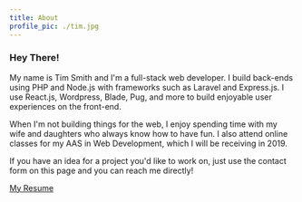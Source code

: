 ```yaml
---
title: About
profile_pic: ./tim.jpg
---
```


### Hey There!

My name is Tim Smith and I'm a full-stack web developer. I build back-ends using PHP and Node.js with frameworks such as Laravel and Express.js. I use React.js, Wordpress, Blade, Pug, and more to build enjoyable user experiences on the front-end.

When I'm not building things for the web, I enjoy spending time with my wife and daughters who always know how to have fun. I also attend online classes for my AAS in Web Development, which I will be receiving in 2019.

If you have an idea for a project you'd like to work on, just use the contact form on this page and you can reach me directly!

<a href="/resume.pdf" target="_blank" class="button">My Resume</a>
